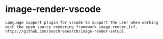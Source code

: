 # image-render-vscode
    Language support plugin for vscode to support the user when working with the open source rendering framework image-render,(cf. https://github.com/boschresearch/image-render-setup).
